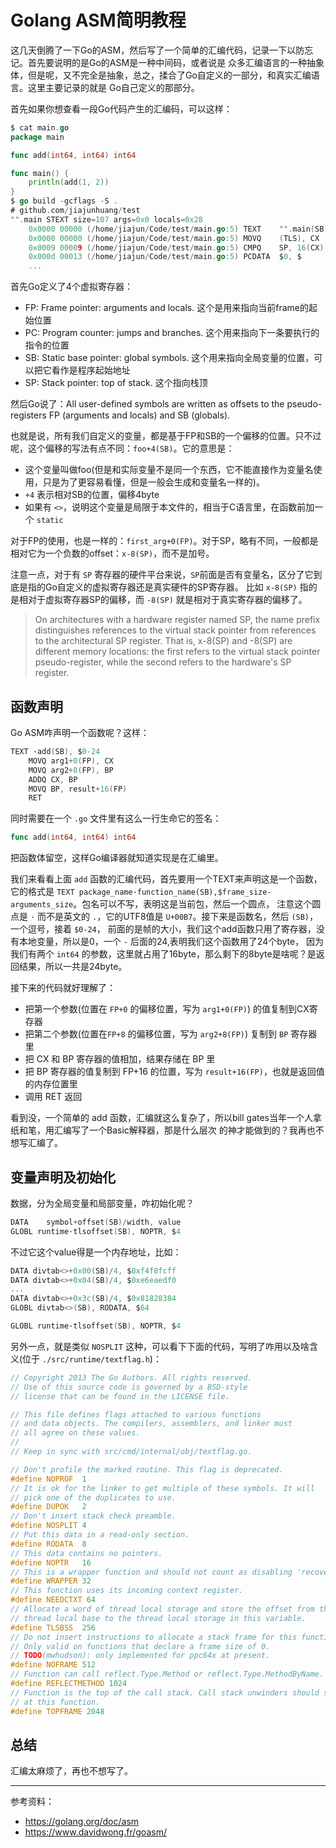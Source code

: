 # Golang ASM简明教程

这几天倒腾了一下Go的ASM，然后写了一个简单的汇编代码，记录一下以防忘记。首先要说明的是Go的ASM是一种中间码，或者说是
众多汇编语言的一种抽象体，但是呢，又不完全是抽象，总之，揉合了Go自定义的一部分，和真实汇编语言。这里主要记录的就是
Go自己定义的那部分。

首先如果你想查看一段Go代码产生的汇编码，可以这样：

```go
$ cat main.go
package main

func add(int64, int64) int64

func main() {
	println(add(1, 2))
}
$ go build -gcflags -S .
# github.com/jiajunhuang/test
"".main STEXT size=107 args=0x0 locals=0x28
	0x0000 00000 (/home/jiajun/Code/test/main.go:5)	TEXT	"".main(SB), ABIInternal, $40-0
	0x0000 00000 (/home/jiajun/Code/test/main.go:5)	MOVQ	(TLS), CX
	0x0009 00009 (/home/jiajun/Code/test/main.go:5)	CMPQ	SP, 16(CX)
	0x000d 00013 (/home/jiajun/Code/test/main.go:5)	PCDATA	$0, $
    ...
```

首先Go定义了4个虚拟寄存器：

- FP: Frame pointer: arguments and locals. 这个是用来指向当前frame的起始位置
- PC: Program counter: jumps and branches. 这个用来指向下一条要执行的指令的位置
- SB: Static base pointer: global symbols. 这个用来指向全局变量的位置，可以把它看作是程序起始地址
- SP: Stack pointer: top of stack. 这个指向栈顶

然后Go说了：All user-defined symbols are written as offsets to the pseudo-registers FP (arguments and locals) and SB (globals). 

也就是说，所有我们自定义的变量，都是基于FP和SB的一个偏移的位置。只不过呢，这个偏移的写法有点不同：`foo+4(SB)`。它的意思是：

- 这个变量叫做foo(但是和实际变量不是同一个东西，它不能直接作为变量名使用，只是为了更容易看懂，但是一般会生成和变量名一样的)。
- `+4` 表示相对SB的位置，偏移4byte
- 如果有 `<>`，说明这个变量是局限于本文件的，相当于C语言里，在函数前加一个 `static`

对于FP的使用，也是一样的：`first_arg+0(FP)`。对于SP，略有不同，一般都是相对它为一个负数的offset：`x-8(SP)`，而不是加号。

注意一点，对于有 `SP` 寄存器的硬件平台来说，`SP`前面是否有变量名，区分了它到底是指的Go自定义的虚拟寄存器还是真实硬件的SP寄存器。
比如 `x-8(SP)` 指的是相对于虚拟寄存器SP的偏移，而 `-8(SP)` 就是相对于真实寄存器的偏移了。

> On architectures with a hardware register named SP, the name prefix distinguishes references to the virtual stack
> pointer from references to the architectural SP register. That is, x-8(SP) and -8(SP) are different memory
> locations: the first refers to the virtual stack pointer pseudo-register, while the second refers to the hardware's SP register. 

## 函数声明

Go ASM咋声明一个函数呢？这样：

```go
TEXT ·add(SB), $0-24
    MOVQ arg1+0(FP), CX
    MOVQ arg2+8(FP), BP
    ADDQ CX, BP
    MOVQ BP, result+16(FP)
    RET
```

同时需要在一个 `.go` 文件里有这么一行生命它的签名：

```go
func add(int64, int64) int64
```

把函数体留空，这样Go编译器就知道实现是在汇编里。

我们来看看上面 `add` 函数的汇编代码，首先要用一个TEXT来声明这是一个函数，它的格式是
`TEXT package_name·function_name(SB),$frame_size-arguments_size`。包名可以不写，表明这是当前包，然后一个圆点，
注意这个圆点是 `·` 而不是英文的 `.`，它的UTF8值是 `U+00B7`。接下来是函数名，然后 `(SB)`，一个逗号，接着 `$0-24`，
前面的是帧的大小，我们这个add函数只用了寄存器，没有本地变量，所以是0，一个 `-` 后面的24,表明我们这个函数用了24个byte，
因为我们有两个 `int64` 的参数，这里就占用了16byte，那么剩下的8byte是啥呢？是返回结果，所以一共是24byte。

接下来的代码就好理解了：

- 把第一个参数(位置在 `FP+0` 的偏移位置，写为 `arg1+0(FP)`) 的值复制到CX寄存器
- 把第二个参数(位置在`FP+8` 的偏移位置，写为 `arg2+8(FP)`) 复制到 `BP` 寄存器里
- 把 CX 和 BP 寄存器的值相加，结果存储在 BP 里
- 把 BP 寄存器的值复制到 FP+16 的位置，写为 `result+16(FP)`，也就是返回值的内存位置里
- 调用 RET 返回

看到没，一个简单的 add 函数，汇编就这么复杂了，所以bill gates当年一个人拿纸和笔，用汇编写了一个Basic解释器，那是什么层次
的神才能做到的？我再也不想写汇编了。

## 变量声明及初始化

数据，分为全局变量和局部变量，咋初始化呢？

```go
DATA	symbol+offset(SB)/width, value
GLOBL runtime·tlsoffset(SB), NOPTR, $4
```

不过它这个value得是一个内存地址，比如：

```go
DATA divtab<>+0x00(SB)/4, $0xf4f8fcff
DATA divtab<>+0x04(SB)/4, $0xe6eaedf0
...
DATA divtab<>+0x3c(SB)/4, $0x81828384
GLOBL divtab<>(SB), RODATA, $64

GLOBL runtime·tlsoffset(SB), NOPTR, $4
```

另外一点，就是类似 `NOSPLIT` 这种，可以看下下面的代码，写明了咋用以及啥含义(位于 `./src/runtime/textflag.h`)：

```c
// Copyright 2013 The Go Authors. All rights reserved.
// Use of this source code is governed by a BSD-style
// license that can be found in the LICENSE file.

// This file defines flags attached to various functions
// and data objects. The compilers, assemblers, and linker must
// all agree on these values.
//
// Keep in sync with src/cmd/internal/obj/textflag.go.

// Don't profile the marked routine. This flag is deprecated.
#define NOPROF	1
// It is ok for the linker to get multiple of these symbols. It will
// pick one of the duplicates to use.
#define DUPOK	2
// Don't insert stack check preamble.
#define NOSPLIT	4
// Put this data in a read-only section.
#define RODATA	8
// This data contains no pointers.
#define NOPTR	16
// This is a wrapper function and should not count as disabling 'recover'.
#define WRAPPER 32
// This function uses its incoming context register.
#define NEEDCTXT 64
// Allocate a word of thread local storage and store the offset from the
// thread local base to the thread local storage in this variable.
#define TLSBSS	256
// Do not insert instructions to allocate a stack frame for this function.
// Only valid on functions that declare a frame size of 0.
// TODO(mwhudson): only implemented for ppc64x at present.
#define NOFRAME 512
// Function can call reflect.Type.Method or reflect.Type.MethodByName.
#define REFLECTMETHOD 1024
// Function is the top of the call stack. Call stack unwinders should stop
// at this function.
#define TOPFRAME 2048
```

## 总结

汇编太麻烦了，再也不想写了。

---

参考资料：

- https://golang.org/doc/asm
- https://www.davidwong.fr/goasm/

